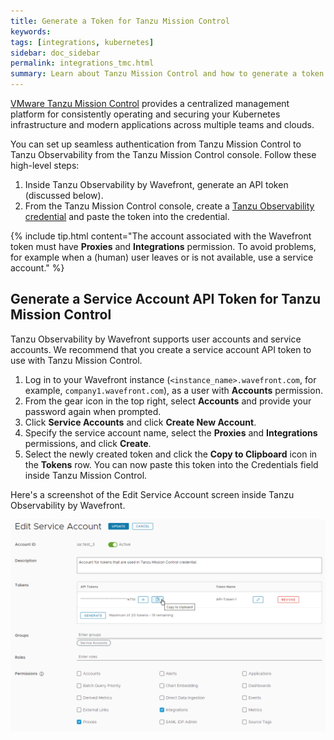 ```yaml
---
title: Generate a Token for Tanzu Mission Control
keywords:
tags: [integrations, kubernetes]
sidebar: doc_sidebar
permalink: integrations_tmc.html
summary: Learn about Tanzu Mission Control and how to generate a token.
---
```


[VMware Tanzu Mission Control](https://docs.vmware.com/en/VMware-Tanzu-Mission-Control/services/tanzumc-concepts/GUID-E2B5BE05-596E-4999-9B21-1CDB875A1BBF.html) provides a centralized management platform for consistently operating and securing your Kubernetes infrastructure and modern applications across multiple teams and clouds.

You can set up seamless authentication from Tanzu Mission Control to Tanzu Observability from the Tanzu Mission Control console. Follow these high-level steps:
1. Inside Tanzu Observability by Wavefront, generate an API token (discussed below).
2. From the Tanzu Mission Control console, create a [Tanzu Observability credential]( https://docs.vmware.com/en/VMware-Tanzu-Mission-Control/services/tanzumc-using/GUID-A70E57A8-2C45-46D4-8E1F-6D5E7026473F.html) and paste the token into the credential.

{% include tip.html content="The account associated with the Wavefront token must have **Proxies** and **Integrations** permission. To avoid problems, for example when a (human) user leaves or is not available, use a service account." %}


## Generate a Service Account API Token for Tanzu Mission Control

Tanzu Observability by Wavefront supports user accounts and service accounts. We recommend that you create a service account API token to use with Tanzu Mission Control.

1. Log in to your Wavefront instance (`<instance_name>.wavefront.com`, for example, `company1.wavefront.com`), as a user with **Accounts** permission.
2. From the gear icon in the top right, select **Accounts** and provide your password again when prompted.
3. Click **Service Accounts** and click **Create New Account**.
4. Specify the service account name, select the **Proxies** and **Integrations** permissions, and click **Create**.
5. Select the newly created token and click the **Copy to Clipboard** icon in the **Tokens** row.
You can now paste this token into the Credentials field inside Tanzu Mission Control.

Here's a screenshot of the Edit Service Account screen inside Tanzu Observability by Wavefront.

![Edit Service account shows copy to clipboard. Integrations and Proxies permissions are selected](images/tmc_service_account.png)
